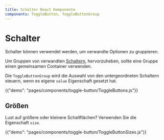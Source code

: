 ```yaml
---
title: Schalter React Komponente
components: ToggleButton, ToggleButtonGroup
---
```


# Schalter

<p class="description">Schalter können verwendet werden, um verwandte Optionen zu gruppieren.</p>

Um Gruppen von verwandten [Schaltern](https://material.io/design/components/buttons.html#toggle-button), hervorzuheben, sollte eine Gruppe einen gemeinsamen Container verwenden.

Die `ToggleButtonGroup` wird die Auswahl von den untergeordneten Schaltern steuern, wenn es eigene `value` Eigenschaft gesetzt hat.

{{"demo": "pages/components/toggle-button/ToggleButtons.js"}}

## Größen

Lust auf größere oder kleinere Schaltflächen? Verwenden Sie die Eigenschaft `size`.

{{"demo": "pages/components/toggle-button/ToggleButtonSizes.js"}}